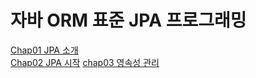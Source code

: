 # 자바 ORM 표준 JPA 프로그래밍 

[Chap01 JPA 소개](/summary/chap01.md)  
[Chap02 JPA 시작](/summary/chap02.md)
[chap03 영속성 관리](/summary/chap03.md)

